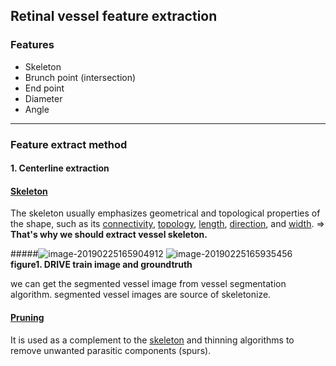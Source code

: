 ## Retinal vessel feature extraction

### Features

* Skeleton
* Brunch point (intersection)
* End point
* Diameter
* Angle



----

### Feature extract method

#### 1. Centerline extraction

####  [Skeleton](https://en.wikipedia.org/wiki/Topological_skeleton)

The skeleton usually emphasizes geometrical and topological properties of the shape, such as its [connectivity](https://en.wikipedia.org/wiki/Connectedness), [topology](https://en.wikipedia.org/wiki/Topology), [length](https://en.wikipedia.org/wiki/Length), [direction](https://en.wikipedia.org/wiki/Direction_(geometry)), and [width](https://en.wikipedia.org/wiki/Width).  => **That's why we should extract vessel skeleton.**

#####![image-20190225165904912](/Users/hyeonwoojeong/Desktop/bonoSpace/typoraImg/image-20190225165904912.png) ![image-20190225165935456](/Users/hyeonwoojeong/Desktop/bonoSpace/typoraImg/image-20190225165935456.png)
**figure1. DRIVE train image and groundtruth**

we can get the segmented vessel image from vessel segmentation algorithm.
segmented vessel images are source of skeletonize.



#### [Pruning](https://en.wikipedia.org/wiki/Pruning_(morphology))

It is used as a complement to the [skeleton](https://en.wikipedia.org/wiki/Topological_skeleton) and thinning algorithms to remove unwanted parasitic components (spurs). 

